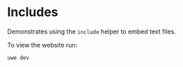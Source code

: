 # Includes

Demonstrates using the `include` helper to embed text files.

To view the website run:

```
uwe dev
```
